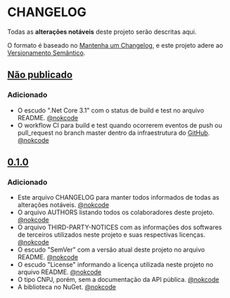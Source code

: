 # CHANGELOG

Todas as **alterações notáveis** deste projeto serão descritas aqui.

O formato é baseado no [Mantenha um Changelog], 
e este projeto adere ao [Versionamento Semântico].

## [Não publicado]

### Adicionado

- O escudo ".Net Core 3.1" com o status de build e test no arquivo README. [@nokcode]
- O workflow CI para build e test quando ocorrerem eventos de push ou pull_request no branch master dentro da infraestrutura do [GitHub]. [@nokcode]

## [0.1.0]

### Adicionado

- Este arquivo CHANGELOG para manter todos informados de todas as alterações notáveis. [@nokcode]
- O arquivo AUTHORS listando todos os colaboradores deste projeto. [@nokcode]
- O arquivo THIRD-PARTY-NOTICES com as informações dos softwares de terceiros utilizados neste projeto e suas respectivas licenças.  [@nokcode]
- O escudo "SemVer" com a versão atual deste projeto no arquivo README. [@nokcode]
- O escudo "License" informando a licença utilizada neste projeto no arquivo README. [@nokcode]
- O tipo CNPJ, porém, sem a documentação da API pública. [@nokcode]
- A biblioteca no NuGet. [@nokcode]

[Não publicado]: https://github.com/DotNetCafe/DotNetCafe/tree/master/
[0.1.0]: https://github.com/DotNetCafe/DotNetCafe/tree/v0.1.0/

[@nokcode]: https://github.com/nokcode/

[Mantenha um Changelog]: https://keepachangelog.com/pt-BR/1.0.0/
[Versionamento Semântico]: https://semver.org/lang/pt-BR/spec/v2.0.0.html
[GitHub]: https://github.com
